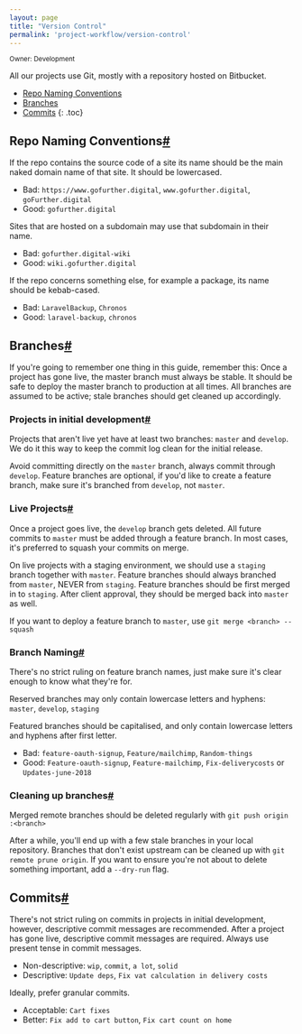 ```yaml
---
layout: page
title: "Version Control"
permalink: 'project-workflow/version-control'
---
```

<small class="owner">Owner: Development</small>

All our projects use Git, mostly with a repository hosted on Bitbucket.

- [Repo Naming Conventions](#repo-naming-conventions)
- [Branches](#branches)
- [Commits](#commits)
{: .toc}

## Repo Naming Conventions[#](#repo-naming-conventions)

If the repo contains the source code of a site its name should be the main naked domain name of that site. It should be lowercased.

- Bad: `https://www.gofurther.digital`, `www.gofurther.digital`, `goFurther.digital`
- Good: `gofurther.digital`

Sites that are hosted on a subdomain may use that subdomain in their name.

- Bad: `gofurther.digital-wiki`
- Good: `wiki.gofurther.digital`

If the repo concerns something else, for example a package, its name should be kebab-cased.

- Bad: `LaravelBackup`, `Chronos`
- Good: `laravel-backup`, `chronos`

## Branches[#](#branches)

If you're going to remember one thing in this guide, remember this: Once a project has gone live, the master branch must always be stable. It should be safe to deploy the master branch to production at all times. All branches are assumed to be active; stale branches should get cleaned up accordingly.

### Projects in initial development[#](#projects-in-initial-development)

Projects that aren't live yet have at least two branches: `master` and `develop`. We do it this way to keep the commit log clean for the initial release.

Avoid committing directly on the `master` branch, always commit through `develop`. Feature branches are optional, if you'd like to create a feature branch, make sure it's branched from `develop`, not `master`.


### Live Projects[#](#live-projects)
Once a project goes live, the `develop` branch gets deleted. All future commits to `master` must be added through a feature branch. In most cases, it's preferred to squash your commits on merge.

On live projects with a staging environment, we should use a `staging` branch together with `master`. Feature branches should always branched from `master`, NEVER from `staging`. Feature branches should be first merged in to `staging`. After client approval, they should be merged back into `master` as well.

If you want to deploy a feature branch to `master`, use `git merge <branch> --squash`


### Branch Naming[#](#branch-naming)
There's no strict ruling on feature branch names, just make sure it's clear enough to know what they're for. 

Reserved branches may only contain lowercase letters and hyphens: `master`, `develop`, `staging`

Featured branches should be capitalised, and only contain lowercase letters and hyphens after first letter.

- Bad: `feature-oauth-signup`, `Feature/mailchimp`, `Random-things`
- Good: `Feature-oauth-signup`, `Feature-mailchimp`, `Fix-deliverycosts` or `Updates-june-2018`


### Cleaning up branches[#](#cleaning-up-branches)
Merged remote branches should be deleted regularly with `git push origin :<branch>`

After a while, you'll end up with a few stale branches in your local repository. Branches that don't exist upstream can be cleaned up with `git remote prune origin`. If you want to ensure you're not about to delete something important, add a `--dry-run` flag.


## Commits[#](#commits)
There's not strict ruling on commits in projects in initial development, however, descriptive commit messages are recommended. After a project has gone live, descriptive commit messages are required. Always use present tense in commit messages.

- Non-descriptive: `wip`, `commit`, `a lot`, `solid`
- Descriptive: `Update deps`, `Fix vat calculation in delivery costs`

Ideally, prefer granular commits.

- Acceptable: `Cart fixes`
- Better: `Fix add to cart button`, `Fix cart count on home`
